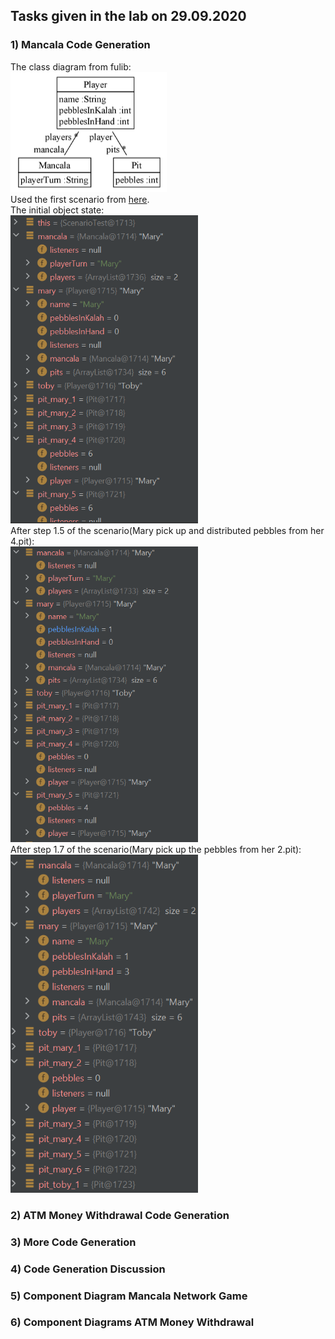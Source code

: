## Tasks given in the lab on 29.09.2020

### 1) Mancala Code Generation
The class diagram from fulib:<br>
<img src="https://github.com/Ramgree/sysmod2020/blob/master/team/images/lab4_mancala_class_diagram.PNG" width="250"><br>
Used the first scenario from [here](https://github.com/Ramgree/sysmod2020/blob/master/team/Lab_1509_tasks.md#1-examples-to-scenarios).<br>
The initial object state:<br>
<img src="https://github.com/Ramgree/sysmod2020/blob/master/team/images/lab4_mancala_code1.PNG" width="300"><br>
After step 1.5 of the scenario(Mary pick up and distributed pebbles from her 4.pit):<br>
<img src="https://github.com/Ramgree/sysmod2020/blob/master/team/images/lab4_mancala_code2.PNG" width="300"><br>
After step 1.7 of the scenario(Mary pick up the pebbles from her 2.pit):<br>
<img src="https://github.com/Ramgree/sysmod2020/blob/master/team/images/lab4_mancala_code3.PNG" width="300"><br>

### 2) ATM Money Withdrawal Code Generation

### 3) More Code Generation

### 4) Code Generation Discussion

### 5) Component Diagram Mancala Network Game

### 6) Component Diagrams ATM Money Withdrawal
